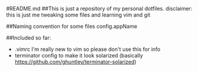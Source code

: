 #README.md
##This is just a repository of my personal dotfiles.
disclaimer: this is just me tweaking some files and learning vim and git

##Naming convention for some files
config.appName

##Included so far:
*	.vimrc I'm really new to vim so please don't use this for info
*	terminator config to make it look solarized (basically https://github.com/ghuntley/terminator-solarized)
